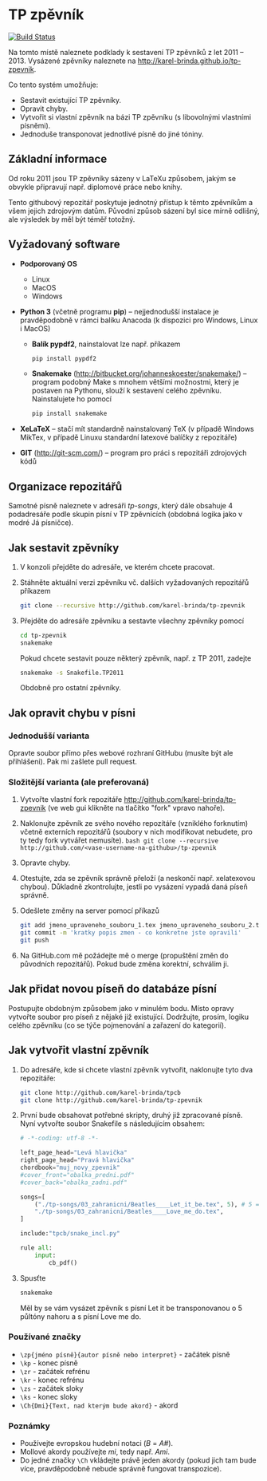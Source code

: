 # TP zpěvník
[![Build Status](https://travis-ci.org/karel-brinda/tp-zpevnik.svg?branch=master)](https://travis-ci.org/karel-brinda/tp-zpevnik)

Na tomto místě naleznete podklady k sestavení TP zpěvníků z let 2011 – 2013. Vysázené zpěvníky naleznete na http://karel-brinda.github.io/tp-zpevnik.

Co tento systém umožňuje:
*	Sestavit existující TP zpěvníky.
*	Opravit chyby.
*	Vytvořit si vlastní zpěvník na bázi TP zpěvníku (s libovolnými vlastními písněmi).
*	Jednoduše transponovat jednotlivé písně do jiné tóniny.

## Základní informace

Od roku 2011 jsou TP zpěvníky sázeny v LaTeXu způsobem, jakým se obvykle připravují např. diplomové práce nebo knihy.

Tento githubový repozitář poskytuje jednotný přístup k těmto zpěvníkům a všem jejich zdrojovým datům. Původní způsob sázení byl sice mírně odlišný, ale výsledek by měl být téměř totožný.

## Vyžadovaný software

* **Podporovaný OS**
	* Linux
	* MacOS
	* Windows
* **Python 3** (včetně programu **pip**) – nejjednodušší instalace je pravděpodobně v rámci balíku Anacoda (k dispozici pro Windows, Linux i MacOS)
	* **Balík pypdf2**, nainstalovat lze např. příkazem

		```bash
		pip install pypdf2
		```

	* **Snakemake** (http://bitbucket.org/johanneskoester/snakemake/) – program podobný Make s mnohem většími možnostmi, který je postaven na Pythonu, slouží k sestavení celého zpěvníku. Nainstalujete ho pomocí

		```bash
		pip install snakemake
		```

*	**XeLaTeX** – stačí mít standardně nainstalovaný TeX (v případě Windows MikTex, v případě Linuxu standardní latexové balíčky z repozitáře)
*	**GIT** (http://git-scm.com/) – program pro práci s repozitáři zdrojových kódů

## Organizace repozitářů

Samotné písně naleznete v adresáři *tp-songs*, který dále obsahuje 4 podadresáře podle skupin písní v TP zpěvnících (obdobná logika jako v modré Já písničce).

## Jak sestavit zpěvníky

1.	V konzoli přejděte do adresáře, ve kterém chcete pracovat.
2.	Stáhněte aktuální verzi zpěvníku vč. dalších vyžadovaných repozitářů příkazem
	```bash
	git clone --recursive http://github.com/karel-brinda/tp-zpevnik
	```
	
3.	Přejděte do adresáře zpěvníku a sestavte všechny zpěvníky pomocí
	```bash
	cd tp-zpevnik
	snakemake
	```

	Pokud chcete sestavit pouze některý zpěvník, např. z TP 2011, zadejte
	```bash
	snakemake -s Snakefile.TP2011
	```

	Obdobně pro ostatní zpěvníky.

## Jak opravit chybu v písni

### Jednodušší varianta

Opravte soubor přímo přes webové rozhraní GitHubu (musíte být ale přihlášeni). Pak mi zašlete pull request.

### Složitější varianta (ale preferovaná)

1.	Vytvořte vlastní fork repozitáře http://github.com/karel-brinda/tp-zpevnik (ve web gui klikněte na tlačítko "fork" vpravo nahoře).
2.	Naklonujte zpěvník ze svého nového repozítáře (vzniklého forknutím) včetně externích repozitářů (soubory v nich modifikovat nebudete, pro ty tedy fork vytvářet nemusíte).
        ```bash
        git clone --recursive http://github.com/<vase-username-na-githubu>/tp-zpevnik
        ```
3.	Opravte chyby.
4.	Otestujte, zda se zpěvník správně přeloží (a neskončí např. xelatexovou chybou). Důkladně zkontrolujte, jestli po vysázení vypadá daná píseň správně.
5.	Odešlete změny na server pomocí příkazů
	```bash
	git add jmeno_upraveneho_souboru_1.tex jmeno_upraveneho_souboru_2.tex
	git commit -m 'kratky popis zmen - co konkretne jste opravili'
	git push
	```

6.	Na GitHub.com mě požádejte mě o merge (propuštění změn do původních repozitářů). Pokud bude změna korektní, schválím ji.

## Jak přidat novou píseň do databáze písní

Postupujte obdobným způsobem jako v minulém bodu. Místo opravy vytvořte soubor pro píseň z nějaké již existující.
Dodržujte, prosím, logiku celého zpěvníku (co se týče pojmenování a zařazení do kategorií).

## Jak vytvořit vlastní zpěvník

1.	Do adresáře, kde si chcete vlastní zpěvník vytvořit, naklonujte tyto dva repozitáře:
	```bash
	git clone http://github.com/karel-brinda/tpcb
	git clone http://github.com/karel-brinda/tp-zpevnik
	```

2.	První bude obsahovat potřebné skripty, druhý již zpracované písně. Nyní vytvořte soubor Snakefile s následujícím obsahem:
	```python
	# -*-coding: utf-8 -*-
	
	left_page_head="Levá hlavička"
	right_page_head="Pravá hlavička"
	chordbook="muj_novy_zpevnik"
	#cover_front="obalka_predni.pdf"
	#cover_back="obalka_zadni.pdf"
	
	songs=[
		("./tp-songs/03_zahranicni/Beatles____Let_it_be.tex", 5), # 5 = transpozice o 5 půltónů nahoru
		"./tp-songs/03_zahranicni/Beatles____Love_me_do.tex",
	]

	include:"tpcb/snake_incl.py"

	rule all:
		input:
			cb_pdf()
	```	
	
3.	Spusťte
	```bash
	snakemake
	```

	Měl by se vám vysázet zpěvník s písní Let it be transponovanou o 5 půltóny nahoru a s písní Love me do.

### Používané značky

* ```\zp{jméno písně}{autor písně nebo interpret}``` - začátek písně
* ```\kp``` - konec písně
* ```\zr``` - začátek refrénu
* ```\kr``` - konec refrénu
* ```\zs``` - začátek sloky
* ```\ks``` - konec sloky
* ```\Ch{Dmi}{Text, nad kterým bude akord}``` - akord

### Poznámky

* Používejte evropskou hudební notaci (*B* = *A#*).
* Mollové akordy používejte *mi*, tedy např. *Ami*.
* Do jedné značky ```\Ch``` vkládejte právě jeden akordy (pokud jich tam bude více, pravděpodobně nebude správně fungovat transpozice).
